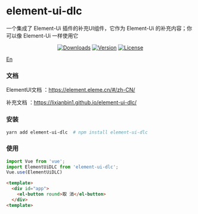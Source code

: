 # element-ui-dlc

一个集成了 Element-Ui 插件的补充UI组件，它作为 Element-Ui 的补充内容；你可以像 Element-Ui 一样使用它

<p align="center">
  <a href="https://npmcharts.com/compare/element-ui-dlc?minimal=true"><img src="https://img.shields.io/npm/dm/element-ui-dlc.svg?sanitize=true" alt="Downloads"></a>
  <a href="https://www.npmjs.com/package/element-ui-dlc"><img src="https://img.shields.io/npm/v/element-ui-dlc.svg?sanitize=true" alt="Version"></a>
  <a href="https://www.npmjs.com/package/element-ui-dlc"><img src="https://img.shields.io/npm/l/element-ui-dlc.svg?sanitize=true" alt="License"></a>
</p>

[En](./README.md)

### 文档

ElementUI文档 ：https://element.eleme.cn/#/zh-CN/

补充文档 ：https://lixianbin1.github.io/element-ui-dlc/

### 安装

```sh
yarn add element-ui-dlc  # npm install element-ui-dlc
```

### 使用

```js
import Vue from 'vue';
import ElementUiDLC from 'element-ui-dlc';
Vue.use(ElementUiDLC)
```

```html
<template>
  <div id="app">
    <el-button round>取 消</el-button>
  </div>
<template>
```